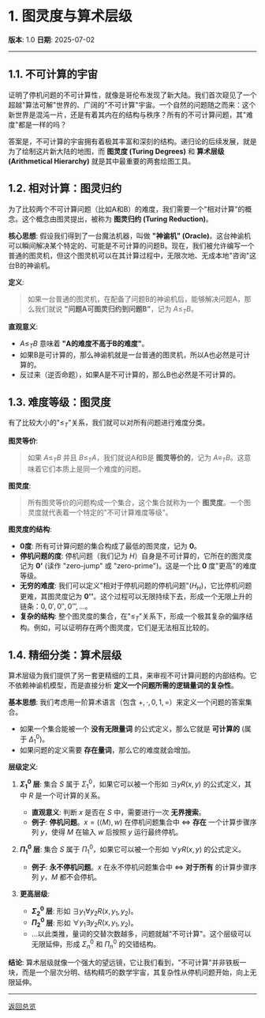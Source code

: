 # 1. 图灵度与算术层级

**版本**: 1.0
**日期**: 2025-07-02

---

## 1.1. 不可计算的宇宙

证明了停机问题的不可计算性，就像是哥伦布发现了新大陆。我们首次窥见了一个超越"算法可解"世界的、广阔的"不可计算"宇宙。一个自然的问题随之而来：这个新世界是混沌一片，还是有着其内在的结构与秩序？所有的不可计算问题，其"难度"都是一样的吗？

答案是，不可计算的宇宙拥有着极其丰富和深刻的结构。递归论的后续发展，就是为了绘制这片新大陆的地图，而 **图灵度 (Turing Degrees)** 和 **算术层级 (Arithmetical Hierarchy)** 就是其中最重要的两套绘图工具。

## 1.2. 相对计算：图灵归约

为了比较两个不可计算问题（比如A和B）的难度，我们需要一个"相对计算"的概念。这个概念由图灵提出，被称为 **图灵归约 (Turing Reduction)**。

**核心思想**:
假设我们得到了一台魔法机器，叫做 **"神谕机" (Oracle)**。这台神谕机可以瞬间解决某个特定的、可能是不可计算的问题B。现在，我们被允许编写一个普通的图灵机，但这个图灵机可以在其计算过程中，无限次地、无成本地"咨询"这台B的神谕机。

**定义**:
> 如果一台普通的图灵机，在配备了问题B的神谕机后，能够解决问题A，那么我们就说 **"问题A可图灵归约到问题B"**，记为 $A \le_T B$。

**直观意义**:

* $A \le_T B$ 意味着 **"A的难度不高于B的难度"**。
* 如果B是可计算的，那么神谕机就是一台普通的图灵机，所以A也必然是可计算的。
* 反过来（逆否命题），如果A是不可计算的，那么B也必然是不可计算的。

## 1.3. 难度等级：图灵度

有了比较大小的"$\le_T$"关系，我们就可以对所有问题进行难度分类。

**图灵等价**:
> 如果 $A \le_T B$ 并且 $B \le_T A$，我们就说A和B是 **图灵等价的**，记为 $A \equiv_T B$。这意味着它们本质上是同一个难度的问题。

**图灵度**:
> 所有图灵等价的问题构成一个集合，这个集合就称为一个 **图灵度**。一个图灵度就代表着一个特定的"不可计算难度等级"。

**图灵度的结构**:

* **0度**: 所有可计算问题的集合构成了最低的图灵度，记为 **0**。
* **停机问题的度**: 停机问题（我们记为 $H$）自身是不可计算的，它所在的图灵度记为 **0'** (读作 "zero-jump" 或 "zero-prime")。这是一个比 **0** 度"更高"的难度等级。
* **无穷的难度**: 我们可以定义"相对于停机问题的停机问题"($H_H$)，它比停机问题更难，其图灵度记为 **0''**。这个过程可以无限持续下去，形成一个无限上升的链条：$0, 0', 0'', 0''', \dots$。
* **复杂的结构**: 整个图灵度的集合，在"$\le_T$"关系下，形成一个极其复杂的偏序结构。例如，可以证明存在两个图灵度，它们是无法相互比较的。

## 1.4. 精细分类：算术层级

算术层级为我们提供了另一套更精细的工具，来审视不可计算问题的内部结构。它不依赖神谕机模型，而是直接分析 **定义一个问题所需的逻辑量词的复杂性**。

**基本思想**:
我们考虑用一阶算术语言（包含 $+, \cdot, 0, 1, =$）来定义一个问题的答案集合。

* 如果一个集合能被一个 **没有无限量词** 的公式定义，那么它就是 **可计算的** (属于 $\Delta_1^0$)。
* 如果问题的定义需要 **存在量词**，那么它的难度就会增加。

**层级定义**:

1. **$\Sigma_1^0$ 层**: 集合 $S$ 属于 $\Sigma_1^0$，如果它可以被一个形如 $\exists y R(x, y)$ 的公式定义，其中 $R$ 是一个可计算的关系。
    * **直观意义**: 判断 $x$ 是否在 $S$ 中，需要进行一次 **无界搜索**。
    * **例子**: **停机问题**。$x = (\langle M \rangle, w)$ 在停机问题集合中 $\iff$ **存在** 一个计算步骤序列 $y$，使得 $M$ 在输入 $w$ 后按照 $y$ 运行最终停机。

2. **$\Pi_1^0$ 层**: 集合 $S$ 属于 $\Pi_1^0$，如果它可以被一个形如 $\forall y R(x, y)$ 的公式定义。
    * **例子**: **永不停机问题**。$x$ 在永不停机问题集合中 $\iff$ **对于所有** 的计算步骤序列 $y$，$M$ 都不会停机。

3. **更高层级**:
    * **$\Sigma_2^0$ 层**: 形如 $\exists y_1 \forall y_2 R(x, y_1, y_2)$。
    * **$\Pi_2^0$ 层**: 形如 $\forall y_1 \exists y_2 R(x, y_1, y_2)$。
    * ...以此类推，量词的交替次数越多，问题就越"不可计算"。这个层级可以无限延伸，形成 $\Sigma_n^0$ 和 $\Pi_n^0$ 的交错结构。

**结论**:
算术层级就像一个强大的望远镜，它让我们看到，"不可计算"并非铁板一块，而是一个层次分明、结构精巧的数学宇宙，其复杂性从停机问题开始，向上无限延伸。

---
[返回总览](./00-递归论总览.md)
